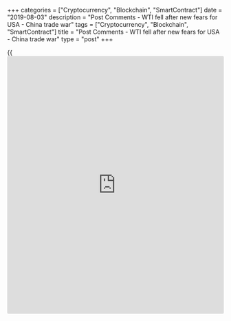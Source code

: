 +++
categories = ["Cryptocurrency", "Blockchain", "SmartContract"]
date = "2019-08-03"
description = "Post Comments - WTI fell after new fears for USA - China trade war"
tags = ["Cryptocurrency", "Blockchain", "SmartContract"]
title = "Post Comments - WTI fell after new fears for USA - China trade war"
type = "post"
+++

{{<iframe id="large-banner" src="https://www.bounty.group/#slide=4.0" width="100%" height="600" scrolling="no" style="border: 0px solid rgb(216, 221, 230); border-radius: 3px;">}}

| **WTI fell after new fears for USA - China trade war**  
---  
**News:**  
|  The new phase of trade war between the two biggest world economics is
fact. The negotiations do not leave a doubt - nothing as result. The
trade war immediately react with serious down of Crude Oil price (WTI)
down more the 350 pips within 2-3 hours time.  
[World-Signals.com][1] trading strategy for tomorrow is continuing of
downtrend to levels below $52.00 per barrel.  
The price of WTI today starts with $57.90 to down to $53.57 and latter
recovery to $54.47.  
---  
  
* * *

**Comments:**  
  
None  
  
  

   1. www.world-signals.com (www.world-signals.com)